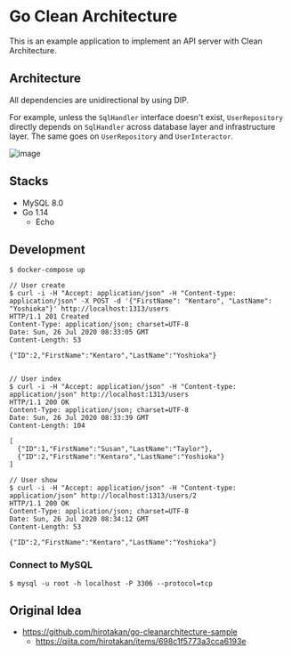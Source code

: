 # Go Clean Architecture

This is an example application to implement an API server with Clean Architecture.

## Architecture

All dependencies are unidirectional by using DIP.

For example, unless the `SqlHandler` interface doesn't exist, `UserRepository` directly depends on `SqlHandler` across database layer and infrastructure layer. The same goes on `UserRepository` and `UserInteractor`. 

![image](https://user-images.githubusercontent.com/1811616/88475987-ada7db80-cf6f-11ea-82b5-efd0b46d5423.png)

## Stacks

- MySQL 8.0
- Go 1.14
  - Echo

## Development

```shell
$ docker-compose up
```

```shell
// User create
$ curl -i -H "Accept: application/json" -H "Content-type: application/json" -X POST -d '{"FirstName": "Kentaro", "LastName": "Yoshioka"}' http://localhost:1313/users
HTTP/1.1 201 Created
Content-Type: application/json; charset=UTF-8
Date: Sun, 26 Jul 2020 08:33:05 GMT
Content-Length: 53

{"ID":2,"FirstName":"Kentaro","LastName":"Yoshioka"}


// User index
$ curl -i -H "Accept: application/json" -H "Content-type: application/json" http://localhost:1313/users
HTTP/1.1 200 OK
Content-Type: application/json; charset=UTF-8
Date: Sun, 26 Jul 2020 08:33:39 GMT
Content-Length: 104

[
  {"ID":1,"FirstName":"Susan","LastName":"Taylor"},
  {"ID":2,"FirstName":"Kentaro","LastName":"Yoshioka"}
]

// User show
$ curl -i -H "Accept: application/json" -H "Content-type: application/json" http://localhost:1313/users/2
HTTP/1.1 200 OK
Content-Type: application/json; charset=UTF-8
Date: Sun, 26 Jul 2020 08:34:12 GMT
Content-Length: 53

{"ID":2,"FirstName":"Kentaro","LastName":"Yoshioka"}
```

### Connect to MySQL

```shell
$ mysql -u root -h localhost -P 3306 --protocol=tcp
```

## Original Idea

- https://github.com/hirotakan/go-cleanarchitecture-sample
  - https://qiita.com/hirotakan/items/698c1f5773a3cca6193e
